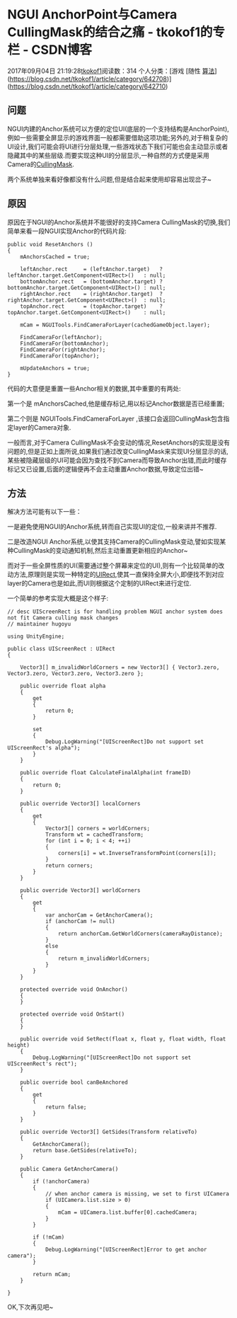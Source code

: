 # NGUI AnchorPoint与Camera CullingMask的结合之痛 - tkokof1的专栏 - CSDN博客

2017年09月04日 21:19:28[tkokof1](https://me.csdn.net/tkokof1)阅读数：314
个人分类：[游戏																[随性																[算法](https://blog.csdn.net/tkokof1/article/category/642709)](https://blog.csdn.net/tkokof1/article/category/642708)](https://blog.csdn.net/tkokof1/article/category/642710)


## 问题

NGUI内建的Anchor系统可以方便的定位UI(底层的一个支持结构是AnchorPoint),例如一些需要全屏显示的游戏界面一般都需要借助这项功能;另外的,对于稍复杂的UI设计,我们可能会将UI进行分层处理,一些游戏状态下我们可能也会主动显示或者隐藏其中的某些层级.而要实现这种UI的分层显示,一种自然的方式便是采用Camera的[CullingMask](https://docs.unity3d.com/ScriptReference/Camera-cullingMask.html). 

两个系统单独来看好像都没有什么问题,但是结合起来使用却容易出现岔子~

## 原因

原因在于NGUI的Anchor系统并不能很好的支持Camera CullingMask的切换,我们简单来看一段NGUI实现Anchor的代码片段:

```
public void ResetAnchors ()
{
    mAnchorsCached = true;

    leftAnchor.rect     = (leftAnchor.target)   ? leftAnchor.target.GetComponent<UIRect>()   : null;
    bottomAnchor.rect   = (bottomAnchor.target) ? bottomAnchor.target.GetComponent<UIRect>() : null;
    rightAnchor.rect    = (rightAnchor.target)  ? rightAnchor.target.GetComponent<UIRect>()  : null;
    topAnchor.rect      = (topAnchor.target)    ? topAnchor.target.GetComponent<UIRect>()    : null;

    mCam = NGUITools.FindCameraForLayer(cachedGameObject.layer);

    FindCameraFor(leftAnchor);
    FindCameraFor(bottomAnchor);
    FindCameraFor(rightAnchor);
    FindCameraFor(topAnchor);

    mUpdateAnchors = true;
}
```

代码的大意便是重置一些Anchor相关的数据,其中重要的有两处: 

第一个是 mAnchorsCached,他是缓存标记,用以标记Anchor数据是否已经重置; 

第二个则是 NGUITools.FindCameraForLayer ,该接口会返回CullingMask包含指定layer的Camera对象. 

一般而言,对于Camera CullingMask不会变动的情况,ResetAnchors的实现是没有问题的,但是正如上面所说,如果我们通过改变CullingMask来实现UI分层显示的话,某些被隐藏层级的UI可能会因为查找不到Camera而导致Anchor出错,而此时缓存标记又已设置,后面的逻辑便再不会主动重置Anchor数据,导致定位出错~

## 方法

解决方法可能有以下一些： 

一是避免使用NGUI的Anchor系统,转而自己实现UI的定位,一般来讲并不推荐. 

二是改造NGUI Anchor系统,以使其支持Camera的CullingMask变动,譬如实现某种CullingMask的变动通知机制,然后主动重置更新相应的Anchor~ 

而对于一些全屏性质的UI(需要通过整个屏幕来定位的UI),则有一个比较简单的改动方法,原理则是实现一种特定的[UIRect](https://docs.unity3d.com/ScriptReference/Camera-cullingMask.html),使其一直保持全屏大小,即便找不到对应layer的Camera也是如此,而UI则根据这个定制的UIRect来进行定位. 

一个简单的参考实现大概是这个样子:

```
// desc UIScreenRect is for handling problem NGUI anchor system does not fit Camera culling mask changes
// maintainer hugoyu

using UnityEngine;

public class UIScreenRect : UIRect
{

    Vector3[] m_invalidWorldCorners = new Vector3[] { Vector3.zero, Vector3.zero, Vector3.zero, Vector3.zero };

    public override float alpha 
    { 
        get
        {
            return 0;
        }

        set
        {
            Debug.LogWarning("[UIScreenRect]Do not support set UIScreenRect's alpha");
        }
    }

    public override float CalculateFinalAlpha(int frameID)
    {
        return 0;
    }

    public override Vector3[] localCorners 
    { 
        get
        {
            Vector3[] corners = worldCorners;
            Transform wt = cachedTransform;
            for (int i = 0; i < 4; ++i)
            {
                corners[i] = wt.InverseTransformPoint(corners[i]);
            }
            return corners;
        }
    }

    public override Vector3[] worldCorners 
    { 
        get
        {
            var anchorCam = GetAnchorCamera();
            if (anchorCam != null)
            {
                return anchorCam.GetWorldCorners(cameraRayDistance);
            }
            else
            {
                return m_invalidWorldCorners;
            }
        }
    }

    protected override void OnAnchor()
    {
    }

    protected override void OnStart()
    {
    }

    public override void SetRect(float x, float y, float width, float height)
    {
        Debug.LogWarning("[UIScreenRect]Do not support set UIScreenRect's rect");
    }

    public override bool canBeAnchored
    {
        get
        {
            return false;
        }
    }

    public override Vector3[] GetSides(Transform relativeTo)
    {
        GetAnchorCamera();
        return base.GetSides(relativeTo);
    }

    public Camera GetAnchorCamera()
    {
        if (!anchorCamera)
        {
            // when anchor camera is missing, we set to first UICamera
            if (UICamera.list.size > 0)
            {
                mCam = UICamera.list.buffer[0].cachedCamera;
            }
        }

        if (!mCam)
        {
            Debug.LogWarning("[UIScreenRect]Error to get anchor camera");
        }

        return mCam;
    }

}
```

OK,下次再见吧~

